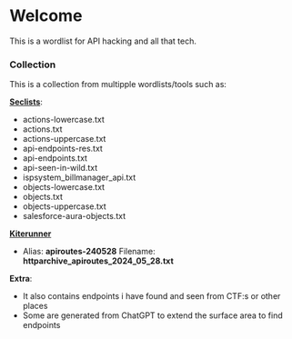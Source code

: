 # Welcome

This is a wordlist for API hacking and all that tech.

### Collection

This is a collection from multipple wordlists/tools such as:

**[Seclists](https://github.com/danielmiessler/SecLists)**:

- actions-lowercase.txt
- actions.txt
- actions-uppercase.txt
- api-endpoints-res.txt
- api-endpoints.txt
- api-seen-in-wild.txt
- ispsystem_billmanager_api.txt
- objects-lowercase.txt
- objects.txt
- objects-uppercase.txt
- salesforce-aura-objects.txt

**[Kiterunner](https://github.com/assetnote/kiterunner)**

- Alias: **apiroutes-240528** Filename: **httparchive_apiroutes_2024_05_28.txt**

**Extra**:

- It also contains endpoints i have found and seen from CTF:s or other places
- Some are generated from ChatGPT to extend the surface area to find endpoints

